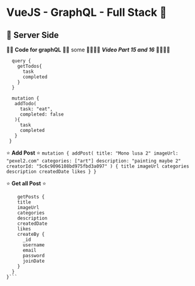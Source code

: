 # VueJS - GraphQL - Full Stack 🤟

## 🚀 Server Side

🌟🌟 **Code for graphQL** 🌟🌟
some
🌟🌟🌟🌟 ***Video Part 15 and 16*** 🌟🌟🌟🌟

```
  query {
    getTodos{
      task
      completed
    }
  }

  mutation {
   addTodo(
     task: "eat",
     completed: false
   ){
     task
     completed
   }
 }
```

⭐️️️️ **Add Post** ⭐️
`mutation {
  addPost(
    title: "Mono lusa 2"
    imageUrl: "pexel2.com"
    categories: ["art"]
    description: "painting maybe 2"
    creatorId: "5c6c9096108bd975fbd3a097"
  ) {
    title
    imageUrl
    categories
    description
    createdDate
    likes
  }
}`

⭐️️️️ **Get all Post** ⭐️
```{
 	getPosts {
    title
    imageUrl
    categories
    description
    createdDate
    likes
    createBy {
      _id
      username
      email
      password
      joinDate
    }
  }
}```
